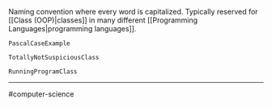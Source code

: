 Naming convention where every word is capitalized. Typically reserved for [[Class (OOP)|classes]] in many different [[Programming Languages|programming languages]]. 

`PascalCaseExample`

`TotallyNotSuspiciousClass`

`RunningProgramClass`

---
#computer-science 